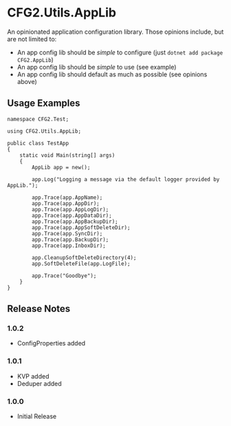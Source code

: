 # CFG2.Utils.AppLib

An opinionated application configuration library. Those opinions include, but are not limited to:

- An app config lib should be *simple* to configure (just ```dotnet add package CFG2.AppLib```)
- An app config lib should be *simple* to use (see example)
- An app config lib should default as much as possible (see opinions above)

## Usage Examples

```
namespace CFG2.Test;

using CFG2.Utils.AppLib;

public class TestApp
{
    static void Main(string[] args)
    {
        AppLib app = new();

        app.Log("Logging a message via the default logger provided by AppLib.");

        app.Trace(app.AppName);
        app.Trace(app.AppDir);
        app.Trace(app.AppLogDir);
        app.Trace(app.AppDataDir);
        app.Trace(app.AppBackupDir);
        app.Trace(app.AppSoftDeleteDir);
        app.Trace(app.SyncDir);
        app.Trace(app.BackupDir);
        app.Trace(app.InboxDir);

        app.CleanupSoftDeleteDirectory(4);
        app.SoftDeleteFile(app.LogFile);

        app.Trace("Goodbye");
    }
}
```

## Release Notes

### 1.0.2
- ConfigProperties added

### 1.0.1
- KVP added
- Deduper added

### 1.0.0
- Initial Release